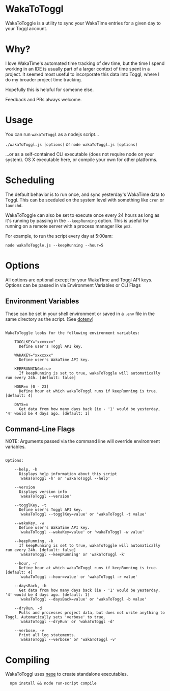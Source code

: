 # WakaToToggl

WakaToToggle is a utility to sync your WakaTime entries for a given day to your Toggl account.

# Why?

I love WakaTime's automated time tracking of dev time, but the time I spend working in an IDE is usually part of a larger context of time spent in a project. It seemed most useful to incorporate this data into Toggl, where I do my broader project time tracking.

Hopefully this is helpful for someone else.

Feedback and PRs always welcome.


# Usage

You can run `wakaToToggl` as a nodejs script...

`./wakaToToggl.js [options]` or `node wakaToToggl.js [options]`

...or as a self-contained CLI executable (does not require node on your system).
OS X executable here, or compile your own for other platforms.


# Scheduling

The default behavior is to run once, and sync yesterday's WakaTime data to Toggl. This can be sceduled on the system level with something like `cron` or `launchd`.

WakaToToggle can also be set to execute once every 24 hours as long as it's running by passing in the `--keepRunning` option. This is useful for running on a remote server with a process manager like `pm2`.

For example, to run the script every day at 5:00am:

`node wakaToToggle.js --keepRunning --hour=5`


# Options

All options are optional except for your WakaTime and Toggl API keys. Options can be passed in via Environment Variables or CLI Flags

## Environment Variables

These can be set in your shell environment or saved in a `.env` file in the same directory as the script. (See [dotenv](https://www.npmjs.com/package/dotenv))


```text

WakaToToggle looks for the following environment variables:

    TOGGLKEY="xxxxxxx"
      Define user's Toggl API key.

    WAKAKEY="xxxxxxx"
      Define user's WakaTime API key.

    KEEPRUNNING=true
      If keepRunning is set to true, wakaToToggle will automatically run every 24h. [default: false]

    HOUR=n [0 - 23]
      Define hour at which wakaToToggl runs if keepRunning is true. [default: 4]

    DAYS=n
      Get data from how many days back (ie - '1' would be yesterday, '4' would be 4 days ago. [default: 1]
```

## Command-Line Flags

NOTE: Arguments passed via the command line will override environment variables.


```text

Options:

    --help, -h
      Displays help information about this script
      'wakaToToggl -h' or 'wakaToToggl --help'

    --version
      Displays version info
      'wakaToToggl --version'

    --togglKey, -t
      Define user's Toggl API key.
      'wakaToToggl --togglKey=value' or 'wakaToToggl -t value'

    --wakaKey, -w
      Define user's WakaTime API key.
      'wakaToToggl --wakaKey=value' or 'wakaToToggl -w value'

    --keepRunning, -k
      If keepRunning is set to true, wakaToToggle will automatically run every 24h. [default: false]
      'wakaToToggl --keepRunning' or 'wakaToToggl -k'

    --hour, -r
      Define hour at which wakaToToggl runs if keepRunning is true. [default: 4]
      'wakaToToggl --hour=value' or 'wakaToToggl -r value'

    --daysBack, -b
      Get data from how many days back (ie - '1' would be yesterday, '4' would be 4 days ago. [default: 1]
      'wakaToToggl --daysBack=value' or 'wakaToToggl -b value'

    --dryRun, -d
      Pulls and processes project data, but does not write anything to Toggl. Automatically sets 'verbose' to true.
      'wakaToToggl --dryRun' or 'wakaToToggl -d'

    --verbose, -v
      Print all log statements.
      'wakaToToggl --verbose' or 'wakaToToggl -v'

```


# Compiling

WakaToToggl uses [nexe](https://github.com/jaredallard/nexe) to create standalone executables.


```text
  npm install && node run-script compile
```

